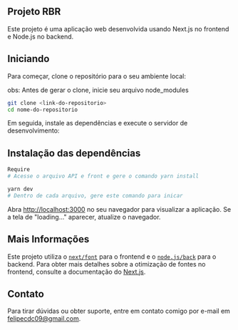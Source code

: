 ## Projeto RBR

Este projeto é uma aplicação web desenvolvida usando Next.js no frontend e Node.js no backend.

## Iniciando

Para começar, clone o repositório para o seu ambiente local:

obs: Antes de gerar o clone, inicie seu arquivo node_modules

```bash
git clone <link-do-repositorio>
cd nome-do-repositorio
```

Em seguida, instale as dependências e execute o servidor de desenvolvimento:

## Instalação das dependências

```bash
Require
# Acesse o arquivo API e front e gere o comando yarn install

yarn dev
# Dentro de cada arquivo, gere este comando para inicar 
```

Abra [http://localhost:3000](http://localhost:3000) no seu navegador para visualizar a aplicação. Se a tela de "loading..." aparecer, atualize o navegador.

## Mais Informações

Este projeto utiliza o [`next/font`](https://nextjs.org/docs/basic-features/font-optimization) para o frontend e o [`node.js/back`](https://nodejs.org/en) para o backend. Para obter mais detalhes sobre a otimização de fontes no frontend, consulte a documentação do [Next.js](https://nextjs.org/docs/basic-features/font-optimization).

## Contato

Para tirar dúvidas ou obter suporte, entre em contato comigo por e-mail em felipecdc09@gmail.com.
